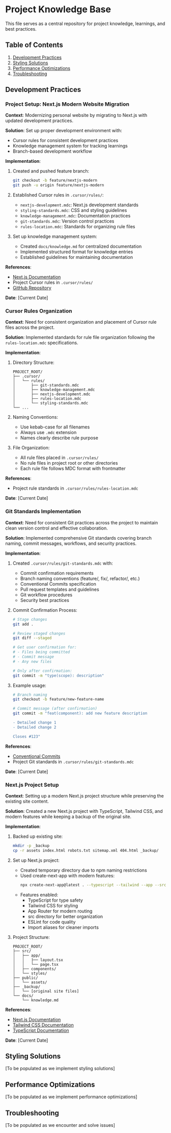 # Project Knowledge Base

This file serves as a central repository for project knowledge, learnings, and best practices.

## Table of Contents

1. [Development Practices](#development-practices)
2. [Styling Solutions](#styling-solutions)
3. [Performance Optimizations](#performance-optimizations)
4. [Troubleshooting](#troubleshooting)

## Development Practices

### Project Setup: Next.js Modern Website Migration

**Context**: Modernizing personal website by migrating to Next.js with updated development practices.

**Solution**: Set up proper development environment with:

- Cursor rules for consistent development practices
- Knowledge management system for tracking learnings
- Branch-based development workflow

**Implementation**:

1. Created and pushed feature branch:

   ```bash
   git checkout -b feature/nextjs-modern
   git push -u origin feature/nextjs-modern
   ```

2. Established Cursor rules in `.cursor/rules/`:

   - `nextjs-development.mdc`: Next.js development standards
   - `styling-standards.mdc`: CSS and styling guidelines
   - `knowledge-management.mdc`: Documentation practices
   - `git-standards.mdc`: Version control practices
   - `rules-location.mdc`: Standards for organizing rule files

3. Set up knowledge management system:
   - Created `docs/knowledge.md` for centralized documentation
   - Implemented structured format for knowledge entries
   - Established guidelines for maintaining documentation

**References**:

- [Next.js Documentation](https://nextjs.org/docs)
- Project Cursor rules in `.cursor/rules/`
- [GitHub Repository](https://github.com/InfernapeXavier/InfernapeXavier.github.io)

**Date**: [Current Date]

### Cursor Rules Organization

**Context**: Need for consistent organization and placement of Cursor rule files across the project.

**Solution**: Implemented standards for rule file organization following the `rules-location.mdc` specifications.

**Implementation**:

1. Directory Structure:

   ```
   PROJECT_ROOT/
   ├── .cursor/
   │   └── rules/
   │       ├── git-standards.mdc
   │       ├── knowledge-management.mdc
   │       ├── nextjs-development.mdc
   │       ├── rules-location.mdc
   │       └── styling-standards.mdc
   └── ...
   ```

2. Naming Conventions:

   - Use kebab-case for all filenames
   - Always use `.mdc` extension
   - Names clearly describe rule purpose

3. File Organization:

   - All rule files placed in `.cursor/rules/`
   - No rule files in project root or other directories
   - Each rule file follows MDC format with frontmatter

**References**:

- Project rule standards in `.cursor/rules/rules-location.mdc`

**Date**: [Current Date]

### Git Standards Implementation

**Context**: Need for consistent Git practices across the project to maintain clean version control and effective collaboration.

**Solution**: Implemented comprehensive Git standards covering branch naming, commit messages, workflows, and security practices.

**Implementation**:

1. Created `.cursor/rules/git-standards.mdc` with:

   - Commit confirmation requirements
   - Branch naming conventions (feature/, fix/, refactor/, etc.)
   - Conventional Commits specification
   - Pull request templates and guidelines
   - Git workflow procedures
   - Security best practices

2. Commit Confirmation Process:

   ```bash
   # Stage changes
   git add .

   # Review staged changes
   git diff --staged

   # Get user confirmation for:
   # - Files being committed
   # - Commit message
   # - Any new files

   # Only after confirmation:
   git commit -m "type(scope): description"
   ```

3. Example usage:

   ```bash
   # Branch naming
   git checkout -b feature/new-feature-name

   # Commit message (after confirmation)
   git commit -m "feat(component): add new feature description

   - Detailed change 1
   - Detailed change 2

   Closes #123"
   ```

**References**:

- [Conventional Commits](https://www.conventionalcommits.org/)
- Project Git standards in `.cursor/rules/git-standards.mdc`

**Date**: [Current Date]

### Next.js Project Setup

**Context**: Setting up a modern Next.js project structure while preserving the existing site content.

**Solution**: Created a new Next.js project with TypeScript, Tailwind CSS, and modern features while keeping a backup of the original site.

**Implementation**:

1. Backed up existing site:

   ```bash
   mkdir -p _backup
   cp -r assets index.html robots.txt sitemap.xml 404.html _backup/
   ```

2. Set up Next.js project:

   - Created temporary directory due to npm naming restrictions
   - Used create-next-app with modern features:
     ```bash
     npx create-next-app@latest . --typescript --tailwind --app --src-dir --import-alias "@/*" --use-yarn
     ```
   - Features enabled:
     - TypeScript for type safety
     - Tailwind CSS for styling
     - App Router for modern routing
     - src directory for better organization
     - ESLint for code quality
     - Import aliases for cleaner imports

3. Project Structure:
   ```
   PROJECT_ROOT/
   ├── src/
   │   ├── app/
   │   │   ├── layout.tsx
   │   │   └── page.tsx
   │   ├── components/
   │   └── styles/
   ├── public/
   │   └── assets/
   ├── _backup/
   │   └── [original site files]
   └── docs/
       └── knowledge.md
   ```

**References**:

- [Next.js Documentation](https://nextjs.org/docs)
- [Tailwind CSS Documentation](https://tailwindcss.com/docs)
- [TypeScript Documentation](https://www.typescriptlang.org/docs)

**Date**: [Current Date]

## Styling Solutions

[To be populated as we implement styling solutions]

## Performance Optimizations

[To be populated as we implement performance optimizations]

## Troubleshooting

[To be populated as we encounter and solve issues]
